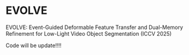 # EVOLVE
EVOLVE: Event-Guided Deformable Feature Transfer and Dual-Memory Refinement for Low-Light Video Object Segmentation (ICCV 2025)

Code will be update!!!!



